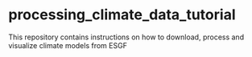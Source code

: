 # processing_climate_data_tutorial
This repository contains instructions on how to download, process and visualize climate models from ESGF
